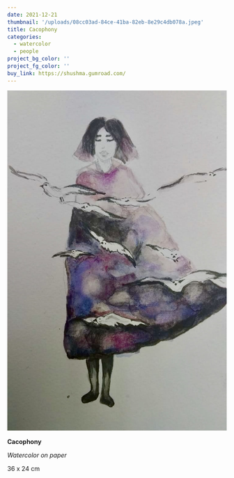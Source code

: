 ```yaml
---
date: 2021-12-21
thumbnail: '/uploads/08cc03ad-84ce-41ba-82eb-8e29c4db078a.jpeg'
title: Cacophony
categories:
  - watercolor
  - people
project_bg_color: ''
project_fg_color: ''
buy_link: https://shushma.gumroad.com/
---
```


![](/uploads/08cc03ad-84ce-41ba-82eb-8e29c4db078a.jpeg)

**Cacophony**

_Watercolor on paper_

36 x 24 cm
